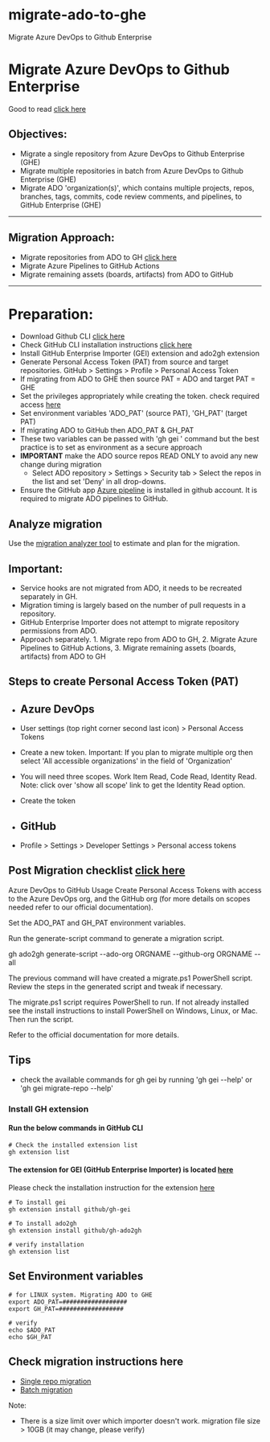 # migrate-ado-to-ghe
Migrate Azure DevOps to Github Enterprise
# Migrate Azure DevOps to Github Enterprise

Good to read [click here](https://github.com/github/gh-gei#readme)

## Objectives:
- Migrate a single repository from Azure DevOps to Github Enterprise (GHE)
- Migrate multiple repositories in batch from Azure DevOps to Github Enterprise (GHE)
- Migrate ADO 'organization(s)', which contains multiple projects, repos, branches, tags, commits, code review comments,  and pipelines, to GitHub Enterprise (GHE)
-----------------

## Migration Approach:
- Migrate repositories from ADO to GH [click here](https://github.com/e2eSolutionArchitect/migrate-ado-to-ghe/blob/main/README.md#check-migration-instructions-here)
- Migrate Azure Pipelines to GitHub Actions
- Migrate remaining assets (boards, artifacts) from ADO to GitHub
  
-----------------
# Preparation:
- Download Github CLI [click here](https://cli.github.com/)
- Check GitHub CLI installation instructions [click here](https://github.com/cli/cli#readme)
- Install GitHub Enterprise Importer (GEI) extension and ado2gh extension
- Generate Personal Access Token (PAT) from source and target repositories. GitHub > Settings > Profile > Personal Access Token
- If migrating from ADO to GHE then source PAT = ADO and target PAT = GHE
- Set the privileges appropriately while creating the token. check required access [here](https://docs.github.com/en/migrations/using-github-enterprise-importer/preparing-to-migrate-with-github-enterprise-importer/managing-access-for-github-enterprise-importer#required-roles-for-github)
- Set environment variables  'ADO_PAT' (source PAT), 'GH_PAT' (target PAT)
- If migrating ADO to GitHub then ADO_PAT & GH_PAT
- These two variables can be passed with 'gh gei ' command but the best practice is to set as environment as a secure approach
- **IMPORTANT** make the ADO source repos READ ONLY to avoid any new change during migration
  - Select ADO repository > Settings > Security tab > Select the repos in the list and set 'Deny' in all drop-downs.
- Ensure the GitHub app [Azure pipeline](https://github.com/e2eSolutionArchitect/migrate-ado-to-ghe/blob/main/install-azure-pipeline-github-apps.md) is installed in github account. It is required to migrate ADO pipelines to GitHub.

## Analyze migration
Use the [migration analyzer tool](https://github.com/e2eSolutionArchitect/migrate-ado-to-ghe/blob/main/migration-analyzer.md) to estimate and plan for the migration. 

## Important:
- Service hooks are not migrated from ADO, it needs to be recreated separately in GH.
- Migration timing is largely based on the number of pull requests in a repository.
- GitHub Enterprise Importer does not attempt to migrate repository permissions from ADO.
- Approach separately. 1. Migrate repo from ADO to GH, 2. Migrate Azure Pipelines to GitHub Actions, 3. Migrate remaining assets (boards, artifacts) from ADO to GH


## Steps to create Personal Access Token (PAT) 
- ## Azure DevOps
 - User settings (top right corner second last icon) > Personal Access Tokens
 - Create a new token. Important: If you plan to migrate multiple org then select 'All accessible organizations' in the field of 'Organization'
 - You will need three scopes. Work Item Read, Code Read, Identity Read. Note: click over 'show all scope' link to get the Identity Read option.
 - Create the token
  
- ## GitHub
 - Profile > Settings > Developer Settings > Personal access tokens
 
## Post Migration checklist [click here](https://github.com/e2eSolutionArchitect/migrate-ado-to-ghe/blob/main/post-migration.md)

Azure DevOps to GitHub Usage
Create Personal Access Tokens with access to the Azure DevOps org, and the GitHub org (for more details on scopes needed refer to our official documentation).

Set the ADO_PAT and GH_PAT environment variables.

Run the generate-script command to generate a migration script.

gh ado2gh generate-script --ado-org ORGNAME --github-org ORGNAME --all

The previous command will have created a migrate.ps1 PowerShell script. Review the steps in the generated script and tweak if necessary.

The migrate.ps1 script requires PowerShell to run. If not already installed see the install instructions to install PowerShell on Windows, Linux, or Mac. Then run the script.

Refer to the official documentation for more details.

## Tips
- check the available commands for gh gei by running 'gh gei --help' or 'gh gei migrate-repo --help'

### Install GH extension
#### Run the below commands in GitHub CLI
```
# Check the installed extension list
gh extension list
```
#### The extension for GEI (GitHub Enterprise Importer) is located [here](https://github.com/github/gh-gei)
Please check the installation instruction for the extension [here](https://github.com/github/gh-gei#readme)

```
# To install gei
gh extension install github/gh-gei

# To install ado2gh
gh extension install github/gh-ado2gh

# verify installation
gh extension list
```

## Set Environment variables
```
# for LINUX system. Migrating ADO to GHE
export ADO_PAT=##################
export GH_PAT=##################

# verify
echo $ADO_PAT
echo $GH_PAT
```
## Check migration instructions here
- [Single repo migration](https://github.com/e2eSolutionArchitect/migrate-ado-to-ghe/blob/main/single-repo-migration.md)
- [Batch migration](https://github.com/e2eSolutionArchitect/migrate-ado-to-ghe/blob/main/batch-migration.md)

Note: 
- There is a size limit over which importer doesn't work. migration file size > 10GB (it may change, please verify)

